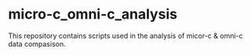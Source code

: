 # micro-c_omni-c_analysis
This repository contains scripts used in the analysis of micor-c & omni-c data compasison.
